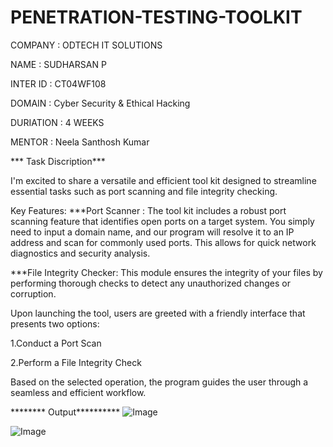 # PENETRATION-TESTING-TOOLKIT


COMPANY : ODTECH IT SOLUTIONS

NAME : SUDHARSAN P

INTER ID : CT04WF108

DOMAIN : Cyber Security & Ethical Hacking

DURIATION : 4 WEEKS

MENTOR : Neela Santhosh Kumar




*** Task Discription***

I'm excited to share a versatile and efficient tool kit designed to streamline essential tasks such as port scanning and file integrity checking. 

Key Features:
***Port Scanner :
           The tool kit includes a robust port scanning feature that identifies open ports on a target system. You simply need to input a domain name, and our program will resolve it to an IP address and scan for commonly used ports. This allows for quick network diagnostics and security analysis.

***File Integrity Checker: 
          This module ensures the integrity of your files by performing thorough checks to detect any unauthorized changes or corruption.

 
Upon launching the tool, users are greeted with a friendly interface that presents two options:

1.Conduct a Port Scan

2.Perform a File Integrity Check

Based on the selected operation, the program guides the user through a seamless and efficient workflow.

******** Output**********
![Image](https://github.com/user-attachments/assets/e64fdf26-6d46-475a-8dcf-cdf90cfe8609)

![Image](https://github.com/user-attachments/assets/f0e50f6a-d605-4325-986b-6de9bc7cbc2b)
